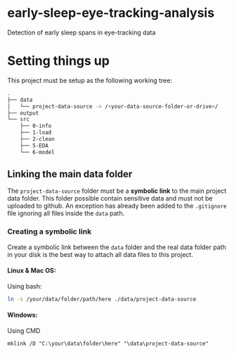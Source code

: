 # early-sleep-eye-tracking-analysis
Detection of early sleep spans in eye-tracking data

# Setting things up
This project must be setup as the following working tree:

```bash
.
├── data
│   └── project-data-source -> /<your-data-source-folder-or-drive>/
├── output
└── src
    ├── 0-info
    ├── 1-load
    ├── 2-clean
    ├── 5-EDA
    └── 6-model
```

## Linking the main data folder
The ```project-data-source``` folder must be a **symbolic link** to the main project data folder. This folder possible contain sensitive data and must not be uploaded to github. An exception has already been added to the ```.gitignore``` file ignoring all files inside the ```data``` path.

### Creating a symbolic link
Create a symbolic link between the ```data``` folder and the real data folder path in your disk is the best way to attach all data files to this project.

#### Linux & Mac OS:
Using bash:

```bash
ln -s /your/data/folder/path/here ./data/project-data-source
```
#### Windows:
Using CMD

```CMD
mklink /D "C:\your\data\folder\here" "\data\project-data-source"
```



